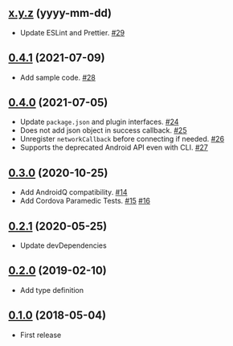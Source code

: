 ## [x.y.z](https://github.com/sushichop/cordova-plugin-wifi-manager/releases/tag/x.y.z) (yyyy-mm-dd)

- Update ESLint and Prettier. [#29](https://github.com/sushichop/cordova-plugin-wifi-manager/pull/29)

## [0.4.1](https://github.com/sushichop/cordova-plugin-wifi-manager/releases/tag/0.4.1) (2021-07-09)

- Add sample code. [#28](https://github.com/sushichop/cordova-plugin-wifi-manager/pull/28)

## [0.4.0](https://github.com/sushichop/cordova-plugin-wifi-manager/releases/tag/0.4.0) (2021-07-05)

- Update `package.json` and plugin interfaces. [#24](https://github.com/sushichop/cordova-plugin-wifi-manager/pull/24)
- Does not add json object in success callback. [#25](https://github.com/sushichop/cordova-plugin-wifi-manager/pull/25)
- Unregister `networkCallback` before connecting if needed. [#26](https://github.com/sushichop/cordova-plugin-wifi-manager/pull/26)
- Supports the deprecated Android API even with CLI. [#27](https://github.com/sushichop/cordova-plugin-wifi-manager/pull/27)

## [0.3.0](https://github.com/sushichop/cordova-plugin-wifi-manager/tree/0.3.0) (2020-10-25)

- Add AndroidQ compatibility. [#14](https://github.com/sushichop/cordova-plugin-wifi-manager/pull/14)
- Add Cordova Paramedic Tests. [#15](https://github.com/sushichop/cordova-plugin-wifi-manager/pull/15) [#16](https://github.com/sushichop/cordova-plugin-wifi-manager/pull/16)

## [0.2.1](https://github.com/sushichop/cordova-plugin-wifi-manager/tree/0.2.1) (2020-05-25)

- Update devDependencies

## [0.2.0](https://github.com/sushichop/cordova-plugin-wifi-manager/tree/0.2.0) (2019-02-10)

- Add type definition

## [0.1.0](https://github.com/sushichop/cordova-plugin-wifi-manager/tree/0.1.0) (2018-05-04)

- First release
